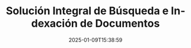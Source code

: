 ---
############################# Static ############################
layout: "family"
date:  2025-01-09T15:38:59
draft: false

product: "Search"
product_tag: "search"

lang: es

############################# Head ############################
head_title: "Búsqueda de Texto en Documentos e Indexación | API y Aplicación Web Gratuita"
head_description: "Realiza búsquedas de texto eficientes e indexación de datos en PDF, MS Office, OpenDocument y otros formatos de archivo populares utilizando nuestras API o la aplicación gratuita de búsqueda de documentos en línea."

############################# Header ############################
title: "Solución Integral de Búsqueda e Indexación de Documentos"
description:  |
  Realiza búsquedas de texto e indexación en PDF, Microsoft Office, OpenOffice y muchos otros formatos de archivo de documentos.

  Localiza rápidamente información en grandes colecciones de documentos con capacidades avanzadas de búsqueda de texto completo.

  Personaliza las características de búsqueda como sinónimos, búsqueda difusa y lematización para mejorar la precisión y los resultados.

############################# Supported Platforms ###############################
supported_platforms:
  enable: true
  head_title: "Elige tu plataforma"
  title: "Independencia de plataforma"
  description: "GroupDocs.Search es compatible con los siguientes sistemas operativos y marcos:"
  details_link_title: "Aprende más"

  items:
    # items loop
    - title: ".NET"
      description: GroupDocs.Search .NET 
      color: "blue"
      tag: "net"
      link: "/search/net/"
      features_link: "https://docs.groupdocs.com/search/net/system-requirements/"
      features:
          # features loop
          - rows: "3"
            content: |
                    .NET Framework 4.5 or later
      
          # features loop
          - rows: "4"
            content: |
                    Windows Desktop <br> Windows Server <br> Linux
      
          # features loop
          - rows: "3"
            content: |
                    Microsoft Visual Studio
      
          # features loop
          - rows: "1"
            content: |
                    70+ file formats
      

    # items loop
    - title: "Java"
      description: GroupDocs.Search Java
      color: "red"
      tag: "java"
      link: "/search/java/"
      features_link: "https://docs.groupdocs.com/search/java/system-requirements/"
      features:
          # features loop
          - rows: "3"
            content: |
                    Java SE 8 (1.8) or later
      
          # features loop
          - rows: "4"
            content: |
                    Windows <br> Linux <br> Mac OS
      
          # features loop
          - rows: "3"
            content: |
                   NetBeans <br> IntelliJ IDEA <br> Eclipse 
      
          # features loop
          - rows: "1"
            content: |
                    70+ file formats
      

    # items loop
    - title: "Node.js"
      description: GroupDocs.Search Node.js
      color: "green"
      tag: "nodejs-java"
      link: "/search/nodejs-java/"
      features_link: "https://docs.groupdocs.com/search/nodejs-java/system-requirements/"
      features:
          # features loop
          - rows: "3"
            content: |
                    Node.js 16+ and J2SE 8.0 (1.8)+
      
          # features loop
          - rows: "4"
            content: |
                    Windows <br> Linux <br> Mac OS
      
          # features loop
          - rows: "3"
            content: |
                    Atom <br> Visual Studio Code <br> Cualquier otro editor de texto
      
          # features loop
          - rows: "1"
            content: |
                    70+ file formats


############################# Features ###############################
features:
  enable: true
  title: "Características Clave de GroupDocs.Search"
  description: "GroupDocs.Search proporciona herramientas poderosas para indexar y buscar texto en formatos de documentos populares. Simplifica y mejora la gestión de documentos con funcionalidad avanzada de búsqueda."

  items:
    # items loop
    - icon: "view"
      title: "Búsqueda de texto avanzada"
      content: "Realiza búsquedas de texto rápidas y precisas en documentos indexados."

    # items loop
    - icon: "manipulate"
      title: "Opciones de búsqueda personalizables"
      content: "Aprovecha características como búsqueda difusa, sinónimos y lematización para obtener resultados más precisos."

    # items loop
    - icon: "merge"
      title: "Soporte para múltiples formatos"
      content: "Indexa y busca contenido en Microsoft Office, PDF, OpenOffice y otros formatos comunes."

    # items loop
    - icon: "additional"
      title: "Indexación eficiente"
      content: "Construye y mantiene rápidamente índices para grandes colecciones de documentos."

############################# Code samples ############################
code_samples:
  enable: true
  title: "Buscando texto en formatos de documentos populares"
  description: "GroupDocs.Search ejemplos de código"
  items:
    # code sample loop
    - title: "Búsqueda de Texto"
      content: |
       GroupDocs.Search es una herramienta potente para encontrar texto en documentos. Puedes buscar a través de múltiples documentos en varios formatos almacenados en una carpeta específica. Los resultados de la búsqueda se guardan en una carpeta separada, lo que te permite acceder y reutilizarlos sin tener que realizar la búsqueda nuevamente.
      samples:
        - language: "C#"
          color: "blue"
          content: |
            ```csharp {style=abap}   
            // Crea una instancia de la clase Index, especificando la carpeta para almacenar índices.
            Index index = new Index("\\Index Folder");

            //Especifica la ruta a los documentos donde se realizará la búsqueda.
            index.Add("\\Documents Folder");

            //Crea una instancia del objeto SearchOptions.
            SearchOptions options = new SearchOptions();

            //Realiza la búsqueda del texto deseado.
            SearchResult result = index.Search("ipsum dolor", options);

            //Maneja y procesa los resultados de búsqueda.
            if (result.DocumentCount > 0){
                Console.WriteLine("Documents: " + result.DocumentCount);
                for (int i = 0; i < result.DocumentCount; i++)
                {
                    FoundDocument document = result.GetFoundDocument(i);
                    Console.WriteLine("Document: " + document.DocumentInfo.FilePath);
                    Console.WriteLine("Found: " + document.FoundFields.Length);
                }
            }

            ```
        - language: "Java"
          color: "red"
          content: |
            ```java {style=abap}   
            // Crea una instancia de la clase Index, especificando la carpeta para almacenar índices.
            Index index = new Index("\\Index Folder");

            //Especifica la ruta a los documentos donde se realizará la búsqueda.
            index.add("\\Documents Folder");

            //Crea una instancia del objeto SearchOptions.
            SearchOptions options = new SearchOptions();

            //Realiza la búsqueda del texto deseado.
            SearchResult result = index.search("ipsum dolor", options);

            //Maneja y procesa los resultados de búsqueda.
            if (result.getDocumentCount() > 0){
                System.out.println("Documents: " + result.getDocumentCount());
                for (int i = 0; i < result.getDocumentCount(); i++)
                {
                    FoundDocument document = result.getFoundDocument(i);
                    System.out.println("Document: " + document.getDocumentInfo().getFilePath());
                    System.out.println("Found: " + document.getFoundFields().length);
                }
            }

            ```
        - language: "TypeScript"
          color: "green"
          content: |
            ```javascript {style=abap}   
            const searchLib = require('@groupdocs/groupdocs.search');

            // Crea una instancia de la clase Index, especificando la carpeta para almacenar índices.
            const index = new searchLib.Index('\\Index Folder');

            //Especifica la ruta a los documentos donde se realizará la búsqueda.
            index.add('\\Documents Folder');

            //Crea una instancia del objeto SearchOptions.
            const options = new searchLib.SearchOptions();

            //Realiza la búsqueda del texto deseado.
            const result = index.search('ipsum dolor', options);

            //Maneja y procesa los resultados de búsqueda.
            if (result.getDocumentCount() > 0){
                console.log('Documents: ' + result.getDocumentCount());
                for (int i = 0; i < result.getDocumentCount(); i++)
                {
                    const document = result.getFoundDocument(i);
                    console.log('Document: ' + document.getDocumentInfo().getFilePath());
                    console.log('Found: ' + document.getFoundFields().length);
                }
            }

            ```


############################# Supported Formats ###############################
formats:
  enable: true
  title: "Soporta más de 70 formatos de archivo"
  description: "GroupDocs.Search soporta casi todos los formatos de archivo ampliamente utilizados"

############################# Metrics ###############################
metrics:
  enable: true
  title: "Estadísticas de Nuestro Producto"
  description: "Descubre métricas clave que muestran nuestro rendimiento, alcance y crecimiento."

  items:
    # items loop
    - number: "70+"
      title: "Formatos Soportados"
      content: "Proporcionamos compatibilidad con más de 70 formatos de documentos populares."

    # items loop
    - number: "500k"
      title: "Descargas de NuGet"
      content: "GroupDocs.Search para .NET ha sido descargado más de 500,000 veces en NuGet."

    # items loop
    - number: "12k"
      title: "Descargas de Maven"
      content: "Los desarrolladores de Java han descargado GroupDocs.Search más de 12,000 veces desde Maven."

    # items loop
    - number: "150+"
      title: "Clientes Satisfechos"
      content: "Desarrolladores y empresas líderes de todo el mundo confían en nuestros productos para soluciones innovadoras."


############################# Customers ###############################
customers:
  enable: true
  title: "Nuestros Clientes Satisfechos"
  description: "Las bibliotecas de GroupDocs son confiables para las principales marcas y organizaciones en todo el mundo."

  items:
    # items loop
    - title: "BenQ Corporation"
      logo: "benq"
      
    # items loop
    - title: "Nasdaq Stock Market"
      logo: "nasdaq"
      
    # items loop
    - title: "AT&T Inc."
      logo: "att"
      
    # items loop
    - title: "Customer logo AstraZeneca"
      logo: "astrazeneca"
      
    # items loop
    - title: "Central Bank of Argentina"
      logo: "argentinacentralbank"
      
    # items loop
    - title: "Roche Holding AG"
      logo: "roche"
      
    # items loop
    - title: "Capita"
      logo: "capita"
      
    # items loop
    - title: "Axa S.A."
      logo: "axa"
      
    # items loop
    - title: "Instructure Inc."
      logo: "instructure"
      
    # items loop
    - title: "Wipro"
      logo: "wipro"


############################# Actions ###############################
actions:
  enable: true
  title: "¡Comienza Tu Aventura Hoy!"
  description: "Experimenta GroupDocs.Search de forma gratuita en tu plataforma preferida."

  items:
    # items loop
    - title: ".NET"
      color: "blue"
      link: "/search/net/"

    # items loop
    - title: "Java"
      color: "red"
      link: "/search/java/"

############################# FAQ ###############################
faq:
  enable: true
  title: "Preguntas Frecuentes"
  description: "Encuentra respuestas a preguntas comunes sobre GroupDocs.Search."

  items:
    # items loop
    - question: "¿GroupDocs.Search requiere herramientas externas para buscar documentos?"
      answer: "No, GroupDocs.Search funciona como una solución independiente y no necesita herramientas o software adicionales como Adobe Acrobat o Microsoft Office para realizar búsquedas."

    # items loop
    - question: "¿Puedo probar GroupDocs.Search antes de comprar?"
      answer: "¡Sí, puedes! GroupDocs.Search ofrece una prueba gratuita. Puedes explorar sus características, aunque la versión de prueba puede incluir limitaciones como marcas de agua o funcionalidad restringida. Para desbloquear todas las funciones, puedes solicitar una licencia temporal gratuita de 30 días. Aprende más en la página de [licencia temporal](https://purchase.groupdocs.com/temporary-license/)."

    # items loop
    - question: "¿Cuáles son las opciones de licenciamiento disponibles?"
      answer: "Ofrecemos varios modelos de licenciamiento para GroupDocs.Search, adaptados a diferentes necesidades. Elige una licencia según el tamaño de tu equipo, escenario de uso o si necesitas el SDK/API para distribución al cliente. Para un uso flexible, considera una licencia medida donde pagas según el uso real. Aprende más sobre tus opciones en la página de [precios](https://purchase.groupdocs.com/pricing/search/net/)."

############################# App links ###############################
app_links:
  enable: true
  title: "GroupDocs.Search Aplicaciones Web"
  description: "Explora GroupDocs.Search con nuestra aplicación web gratuita. Realiza búsquedas de texto e indexación en más de 70 formatos de archivo populares directamente en tu navegador, completamente gratis."

  items:
    # items loop
    - title: "GroupDocs.Search Total"
      content: "Busca dentro de PDF, Excel, Word, PowerPoint y otros tipos de archivos directamente desde tu navegador web."
      icon: "groupdocs_watermark-app"
      link: "https://products.groupdocs.app/search/total"

    # items loop
    - title: "GroupDocs.Search Word"
      content: "Carga DOCX para realizar búsquedas de texto avanzadas sin necesidad de instalar software."
      icon: "groupdocs_words-app"
      link: "https://products.groupdocs.app/search/docx"

    # items loop
    - title: "GroupDocs.Search PDF"
      content: "Prueba las capacidades de indexación y recuperación de PDFs en varios formatos de forma gratuita."
      icon: "groupdocs_pdf-app"
      link: "https://products.groupdocs.app/search/pdf"


---